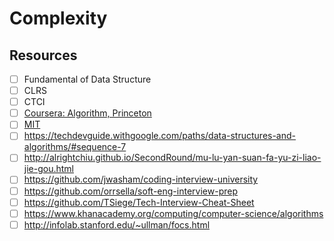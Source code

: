 # Complexity

## Resources
- [ ] Fundamental of Data Structure
- [ ] CLRS
- [ ] CTCI
- [ ] [Coursera: Algorithm, Princeton](https://www.coursera.org/learn/algorithms-part1/home/welcome)
- [ ] [MIT](https://ocw.mit.edu/courses/electrical-engineering-and-computer-science/6-006-introduction-to-algorithms-spring-2020/lecture-videos/index.htm)
- [ ] https://techdevguide.withgoogle.com/paths/data-structures-and-algorithms/#sequence-7
- [ ] http://alrightchiu.github.io/SecondRound/mu-lu-yan-suan-fa-yu-zi-liao-jie-gou.html
- [ ] https://github.com/jwasham/coding-interview-university
- [ ] https://github.com/orrsella/soft-eng-interview-prep
- [ ] https://github.com/TSiege/Tech-Interview-Cheat-Sheet
- [ ] https://www.khanacademy.org/computing/computer-science/algorithms
- [ ] http://infolab.stanford.edu/~ullman/focs.html

